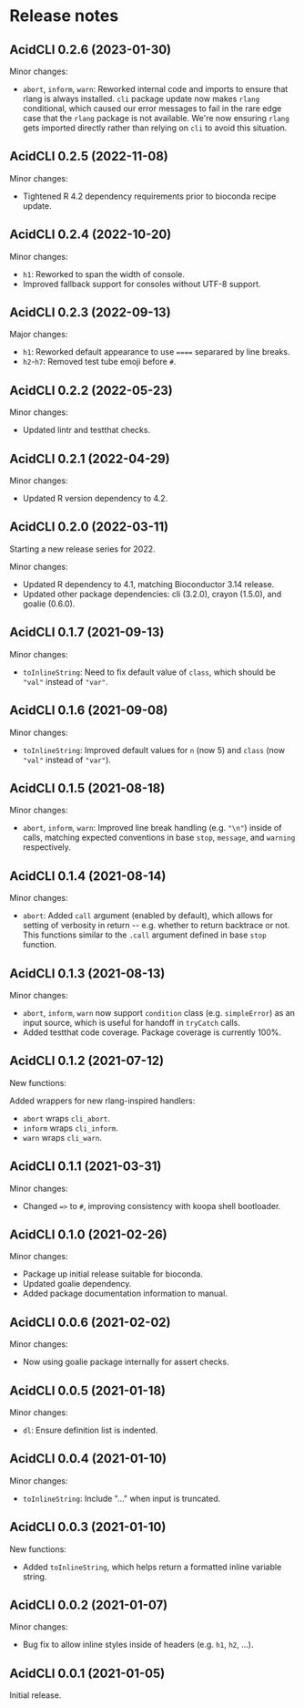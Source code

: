 # Release notes

## AcidCLI 0.2.6 (2023-01-30)

Minor changes:

- `abort`, `inform`, `warn`: Reworked internal code and imports to ensure that
  rlang is always installed. `cli` package update now makes `rlang` conditional,
  which caused our error messages to fail in the rare edge case that the `rlang`
  package is not available. We're now ensuring `rlang` gets imported directly
  rather than relying on `cli` to avoid this situation.

## AcidCLI 0.2.5 (2022-11-08)

Minor changes:

- Tightened R 4.2 dependency requirements prior to bioconda recipe update.

## AcidCLI 0.2.4 (2022-10-20)

Minor changes:

- `h1`: Reworked to span the width of console.
- Improved fallback support for consoles without UTF-8 support.

## AcidCLI 0.2.3 (2022-09-13)

Major changes:

- `h1`: Reworked default appearance to use `====` separared by line breaks.
- `h2`-`h7`: Removed test tube emoji before `#`.

## AcidCLI 0.2.2 (2022-05-23)

Minor changes:

- Updated lintr and testthat checks.

## AcidCLI 0.2.1 (2022-04-29)

Minor changes:

- Updated R version dependency to 4.2.

## AcidCLI 0.2.0 (2022-03-11)

Starting a new release series for 2022.

Minor changes:

- Updated R dependency to 4.1, matching Bioconductor 3.14 release.
- Updated other package dependencies: cli (3.2.0), crayon (1.5.0), and
  goalie (0.6.0).

## AcidCLI 0.1.7 (2021-09-13)

Minor changes:

- `toInlineString`: Need to fix default value of `class`, which should be
  `"val"` instead of `"var"`.

## AcidCLI 0.1.6 (2021-09-08)

Minor changes:

- `toInlineString`: Improved default values for `n` (now 5) and `class`
  (now `"val"` instead of `"var"`).

## AcidCLI 0.1.5 (2021-08-18)

Minor changes:

- `abort`, `inform`, `warn`: Improved line break handling (e.g. `"\n"`) inside
  of calls, matching expected conventions in base `stop`, `message`, and
  `warning` respectively.

## AcidCLI 0.1.4 (2021-08-14)

Minor changes:

- `abort`: Added `call` argument (enabled by default), which allows for setting
  of verbosity in return -- e.g. whether to return backtrace or not. This
  functions similar to the `.call` argument defined in base `stop` function.

## AcidCLI 0.1.3 (2021-08-13)

Minor changes:

- `abort`, `inform`, `warn` now support `condition` class (e.g. `simpleError`)
  as an input source, which is useful for handoff in `tryCatch` calls.
- Added testthat code coverage. Package coverage is currently 100%.

## AcidCLI 0.1.2 (2021-07-12)

New functions:

Added wrappers for new rlang-inspired handlers:

- `abort` wraps `cli_abort`.
- `inform` wraps `cli_inform`.
- `warn` wraps `cli_warn`.

## AcidCLI 0.1.1 (2021-03-31)

Minor changes:

- Changed `=>` to `#`, improving consistency with koopa shell bootloader.

## AcidCLI 0.1.0 (2021-02-26)

Minor changes:

- Package up initial release suitable for bioconda.
- Updated goalie dependency.
- Added package documentation information to manual.

## AcidCLI 0.0.6 (2021-02-02)

Minor changes:

- Now using goalie package internally for assert checks.

## AcidCLI 0.0.5 (2021-01-18)

Minor changes:

- `dl`: Ensure definition list is indented.

## AcidCLI 0.0.4 (2021-01-10)

Minor changes:

- `toInlineString`: Include "..." when input is truncated.

## AcidCLI 0.0.3 (2021-01-10)

New functions:

- Added `toInlineString`, which helps return a formatted inline variable string.

## AcidCLI 0.0.2 (2021-01-07)

Minor changes:

- Bug fix to allow inline styles inside of headers (e.g. `h1`, `h2`, ...).

## AcidCLI 0.0.1 (2021-01-05)

Initial release.

